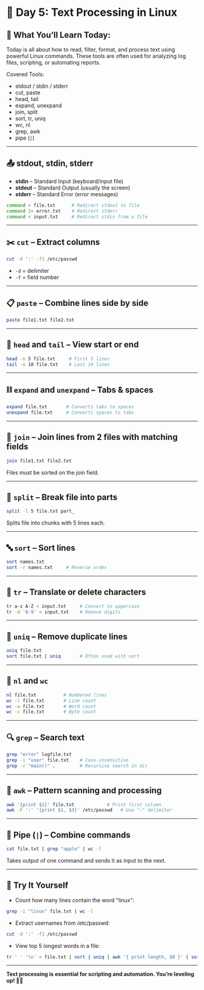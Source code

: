 # 📅 Day 5: Text Processing in Linux

## 🧠 What You’ll Learn Today:
Today is all about how to read, filter, format, and process text using powerful Linux commands. These tools are often used for analyzing log files, scripting, or automating reports.

Covered Tools:
- stdout / stdin / stderr
- cut, paste
- head, tail
- expand, unexpand
- join, split
- sort, tr, uniq
- wc, nl
- grep, awk
- pipe (`|`)

---

## 📤 stdout, stdin, stderr

- **stdin** – Standard Input (keyboard/input file)
- **stdout** – Standard Output (usually the screen)
- **stderr** – Standard Error (error messages)

```bash
command > file.txt      # Redirect stdout to file
command 2> error.txt    # Redirect stderr
command < input.txt     # Redirect stdin from a file
```

---

## ✂️ `cut` – Extract columns

```bash
cut -d ':' -f1 /etc/passwd
```
- `-d` = delimiter
- `-f` = field number

---

## 📋 `paste` – Combine lines side by side

```bash
paste file1.txt file2.txt
```

---

## 🧢 `head` and `tail` – View start or end

```bash
head -n 5 file.txt     # First 5 lines
tail -n 10 file.txt    # Last 10 lines
```

---

## ⛓️ `expand` and `unexpand` – Tabs & spaces

```bash
expand file.txt       # Converts tabs to spaces
unexpand file.txt     # Converts spaces to tabs
```

---

## 🔗 `join` – Join lines from 2 files with matching fields

```bash
join file1.txt file2.txt
```

Files must be sorted on the join field.

---

## 🔪 `split` – Break file into parts

```bash
split -l 5 file.txt part_
```

Splits file into chunks with 5 lines each.

---

## 🔤 `sort` – Sort lines

```bash
sort names.txt
sort -r names.txt     # Reverse order
```

---

## 🔁 `tr` – Translate or delete characters

```bash
tr a-z A-Z < input.txt     # Convert to uppercase
tr -d '0-9' < input.txt    # Remove digits
```

---

## 🚫 `uniq` – Remove duplicate lines

```bash
uniq file.txt
sort file.txt | uniq       # Often used with sort
```

---

## 🔢 `nl` and `wc`

```bash
nl file.txt          # Numbered lines
wc -l file.txt       # Line count
wc -w file.txt       # Word count
wc -c file.txt       # Byte count
```

---

## 🔍 `grep` – Search text

```bash
grep "error" logfile.txt
grep -i "user" file.txt    # Case-insensitive
grep -r "main()" .         # Recursive search in dir
```

---

## 🧠 `awk` – Pattern scanning and processing

```bash
awk '{print $1}' file.txt            # Print first column
awk -F ':' '{print $1, $3}' /etc/passwd   # Use ":" delimiter
```

---

## 🧩 Pipe (`|`) – Combine commands

```bash
cat file.txt | grep "apple" | wc -l
```

Takes output of one command and sends it as input to the next.

---

## 🧪 Try It Yourself

- Count how many lines contain the word "linux":
```bash
grep -i "linux" file.txt | wc -l
```

- Extract usernames from /etc/passwd:
```bash
cut -d ':' -f1 /etc/passwd
```

- View top 5 longest words in a file:
```bash
tr ' ' '\n' < file.txt | sort | uniq | awk '{ print length, $0 }' | sort -nr | head -5
```

---

**Text processing is essential for scripting and automation. You’re leveling up! 🐧🧠**
